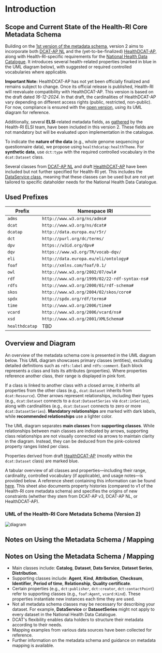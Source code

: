 # Introduction

## Scope and Current State of the Health-RI Core Metadata Schema

Building on the [1st version of the metadata schema](https://github.com/Health-RI/health-ri-metadata/tree/master), version 2 aims to incorporate both [DCAT-AP NL](https://geonovum.github.io/DCAT-AP-NL30/) and the (yet-to-be-finalized) [HealthDCAT-AP](https://healthdcat-ap.github.io/), along with Health-RI-specific requirements for the [National Health Data Catalogue](https://catalogus.healthdata.nl/). It introduces several health-related properties (marked in blue in the UML diagram below), with suggested or required controlled vocabularies where applicable.

**Important Note:** HealthDCAT-AP has not yet been officially finalized and remains subject to change. Once its official release is published, Health-RI will reevaluate compatibility with HealthDCAT-AP. This version is based on the draft dated *16-12-2024*. In that draft, the cardinalities of HealthDCAT-AP vary depending on different access rights (public, restricted, non-public). For now, compliance is ensured with the [open version](https://healthdcat-ap.github.io/OPEN%20DATA%20HealthDCAT-AP%203.0.0.drawio.png), using its UML diagram for reference.

Additionally, several **ELSI**-related metadata fields, as [gathered](https://health-ri.atlassian.net/wiki/spaces/HA/pages/469893133/Metadata+rondom+gebruiksvoorwaarden+en+authenticatie+autorisatie+en+ELSI+aspecten#Catalogus) by the Health-RI ELSI team, have been included in this version 2. These fields are not mandatory but will be evaluated upon implementation in the catalogue.

To indicate the **nature of the data** (e.g., whole genome sequencing or questionnaire data), we propose using `healthdcatap:healthTheme`. For **synthetic data**, use `dct:type` with the required controlled vocabulary in the `dcat:Dataset` class.

Several classes from [DCAT-AP NL](https://docs.geostandaarden.nl/dcat/dcat-ap-nl30/) and draft [HealthDCAT-AP](https://healthdcat-ap.github.io/) have been included but not further specified for Health-RI yet. This includes the [DataService class](#data-service), meaning that these classes can be used but are not yet tailored to specific dataholder needs for the National Health Data Catalogue.

## Used Prefixes

| **Prefix**     | **Namespace IRI**                             |
| -------------- | --------------------------------------------- |
| `adms`         | `http://www.w3.org/ns/adms#`                  |
| `dcat`         | `http://www.w3.org/ns/dcat#`                  |
| `dcatap`       | `http://data.europa.eu/r5r/`                  |
| `dct`          | `http://purl.org/dc/terms/`                   |
| `dpv`          | `https://w3id.org/dpv#`                       |
| `dqv`          | `https://www.w3.org/TR/vocab-dqv/`            |
| `eli`          | `http://data.europa.eu/eli/ontology#`         |
| `foaf`         | `http://xmlns.com/foaf/0.1/`                  |
| `owl`          | `http://www.w3.org/2002/07/owl#`              |
| `rdf`          | `http://www.w3.org/1999/02/22-rdf-syntax-ns#` |
| `rdfs`         | `http://www.w3.org/2000/01/rdf-schema#`       |
| `skos`         | `http://www.w3.org/2004/02/skos/core#`        |
| `spdx`         | `http://spdx.org/rdf/terms#`                  |
| `time`         | `http://www.w3.org/2006/time#`                |
| `vcard`        | `http://www.w3.org/2006/vcard/ns#`            |
| `xsd`          | `http://www.w3.org/2001/XMLSchema#`           |
| `healthdcatap` | TBD                                           |

## Overview and Diagram

An overview of the metadata schema core is presented in the UML diagram below. This UML diagram showcases primary classes (entities), excluding detailed definitions such as `rdfs:label` and `rdfs:comment`. Each block represents a class and lists its attributes (properties). Where properties reference another class, their range is displayed in pink font.

If a class is linked to another class with a closed arrow, it inherits all properties from the other class (e.g., `dcat:Dataset` inherits from `dcat:Resource`). Other arrows represent relationships, including their types (e.g., `dcat:Dataset` connects to a `dcat:DatasetSeries` via `dcat:inSeries`), along with cardinalities (e.g., `dcat:Dataset` connects to zero or more `dcat:DatasetSeries`). **Mandatory relationships** are marked with dark labels, while **recommended relationships** use a lighter color.

The UML diagram separates **main classes** from **supporting classes**. While relationships between main classes are indicated by arrows, supporting class relationships are not visually connected via arrows to maintain clarity in the diagram. Instead, they can be deduced from the pink-colored property ranges listed per class.

Properties derived from draft [HealthDCAT-AP](https://healthdcat-ap.github.io/) (mostly within the `dcat:Dataset` class) are marked blue.

A tabular overview of all classes and properties—including their range, cardinality, controlled vocabulary (if applicable), and usage notes—is provided below. A reference sheet containing this information can be found [here](Documents/Metadata_CoreGenericHealth_v2.xlsx). This sheet also documents property histories (compared to v1 of the Health-RI core metadata schema) and specifies the origins of new constraints (whether they stem from DCAT-AP v3, DCAT-AP NL, or HealthDCAT-AP).

### UML of the Health-RI Core Metadata Schema (Version 2)
![diagram](Images/2.0_plateau2/HRI_metadata_p2.png)

## Notes on Using the Metadata Schema / Mapping

## Notes on Using the Metadata Schema / Mapping

- Main classes include: **Catalog**, **Dataset**, **Data Service**, **Dataset Series**, **Distribution**.
- Supporting classes include: **Agent**, **Kind**, **Attribution**, **Checksum**, **Identifier**, **Period of time**, **Relationship**, **Quality certificate**.
- Certain properties (e.g., `dct:publisher`, `dct:creator`, `dct:contactPoint`) refer to supporting classes (e.g., `foaf:Agent`, `vcard:Kind`). These properties instantiate new instances each time they are used.
- Not all metadata schema classes may be necessary for describing your dataset. For example, **DataService** or **DatasetSeries** might not apply to every dataset in the National Health Data Catalogue.
- DCAT's flexibility enables data holders to structure their metadata according to their needs.
- Mapping examples from various data sources have been collected for reference.
- Further information on the metadata schema and guidance on metadata mapping is available.



